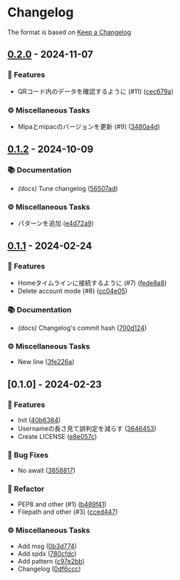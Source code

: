 # Changelog

The format is based on [Keep a Changelog](https://keepachangelog.com/en/1.0.0/)

<!--
The format is based on [Keep a Changelog](https://keepachangelog.com/en/1.0.0/),
and this project adheres to [Semantic Versioning](https://semver.org/spec/v2.0.0.html).

-->
## [0.2.0] - 2024-11-07

### 🚀 Features

- QRコード内のデータを確認するように (#11) ([cec679a](https://github.com/sousuke0422/SpamKiller/commit/cec679a7be59d76d72f9d6c631a22294fc60e17b))

### ⚙️ Miscellaneous Tasks

- Mipaとmipacのバージョンを更新 (#9) ([3480a4d](https://github.com/sousuke0422/SpamKiller/commit/3480a4dacd405bfdcab5412a62ac44f318fb76b4))

## [0.1.2] - 2024-10-09

### 📚 Documentation

- *(docs)* Tune changelog ([56507ad](https://github.com/sousuke0422/SpamKiller/commit/56507adb8168a343584f736cc3c0edb372f8f850))

### ⚙️ Miscellaneous Tasks

- パターンを追加 ([e4d72a9](https://github.com/sousuke0422/SpamKiller/commit/e4d72a9e837f023d8f28b3eda9eb52cc15c8b902))

## [0.1.1] - 2024-02-24

### 🚀 Features

- Homeタイムラインに接続するように (#7) ([fede8a8](https://github.com/sousuke0422/SpamKiller/commit/fede8a85e8a333774f862d5135a3783a1a229059))
- Delete account mode (#8) ([cc04e05](https://github.com/sousuke0422/SpamKiller/commit/cc04e05c5890975783597f0d9a751a8891bebd7d))

### 📚 Documentation

- *(docs)* Changelog's commit hash ([700d124](https://github.com/sousuke0422/SpamKiller/commit/700d1245ebee4b42e29fe5113ae74d1160e21442))

### ⚙️ Miscellaneous Tasks

- New line ([3fe226a](https://github.com/sousuke0422/SpamKiller/commit/3fe226a3ef9e192cc0f994e89378fc99fa24f0a7))

## [0.1.0] - 2024-02-23

### 🚀 Features

- Init ([40b6384](https://github.com/sousuke0422/SpamKiller/commit/40b63842f883035b6f0ac860c63685df287d7ae6))
- Usernameの長さ見て誤判定を減らす ([3646453](https://github.com/sousuke0422/SpamKiller/commit/3646453f0ff03383b14b77952a43617c634f3805))
- Create LICENSE ([e8e057c](https://github.com/sousuke0422/SpamKiller/commit/e8e057caa5c31803072f5a6cbaa499b7ec8ab6ff))

### 🐛 Bug Fixes

- No await ([3858817](https://github.com/sousuke0422/SpamKiller/commit/38588176c34a550bf16ce4ff183b58c4216ae1a5))

### 🚜 Refactor

- PEP8 and other (#1) ([b489f41](https://github.com/sousuke0422/SpamKiller/commit/b489f417dd35a5664b3a39210c086ca61503655c))
- Filepath and other (#3) ([cced447](https://github.com/sousuke0422/SpamKiller/commit/cced447a4f3a43dabebb538350742339f7c06ca1))

### ⚙️ Miscellaneous Tasks

- Add msg ([0b3d774](https://github.com/sousuke0422/SpamKiller/commit/0b3d774c3d786d2a718dbeb268e798d732bce2d8))
- Add spdx ([780cfdc](https://github.com/sousuke0422/SpamKiller/commit/780cfdc581bf93773a19c7181e8308d232c2919a))
- Add pattern ([c97e2bb](https://github.com/sousuke0422/SpamKiller/commit/c97e2bbd8d268cd92d66fccb7733504347d920b1))
- Changelog ([0df6ccc](https://github.com/sousuke0422/SpamKiller/commit/0df6ccc727683f64b6db426c8dbe4dad8ea4f198))

[0.2.0]: https://github.com/sousuke0422/SpamKiller/compare/0.1.2..0.2.0
[0.1.2]: https://github.com/sousuke0422/SpamKiller/compare/0.1.1..0.1.2
[0.1.1]: https://github.com/sousuke0422/SpamKiller/compare/0.1.0..0.1.1

<!-- generated by git-cliff -->
